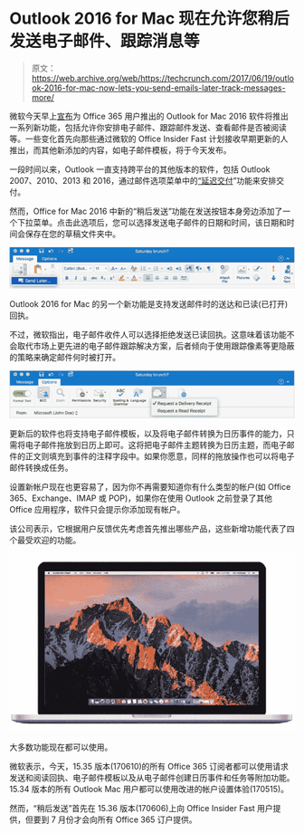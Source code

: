 # Outlook 2016 for Mac 现在允许您稍后发送电子邮件、跟踪消息等 

> 原文：<https://web.archive.org/web/https://techcrunch.com/2017/06/19/outlook-2016-for-mac-now-lets-you-send-emails-later-track-messages-more/>

微软今天早上[宣布](https://web.archive.org/web/20221208233157/https://blogs.office.com/2017/06/19/outlook-2016-for-mac-is-adding-your-most-requested-features/)为 Office 365 用户推出的 Outlook for Mac 2016 软件将推出一系列新功能，包括允许你安排电子邮件、跟踪邮件发送、查看邮件是否被阅读等。一些变化首先向那些通过微软的 Office Insider Fast 计划接收早期更新的人推出，而其他新添加的内容，如电子邮件模板，将于今天发布。

一段时间以来，Outlook 一直支持跨平台的其他版本的软件，包括 Outlook 2007、2010、2013 和 2016，通过邮件选项菜单中的[“延迟交付](https://web.archive.org/web/20221208233157/https://support.office.com/en-us/article/Delay-or-schedule-sending-email-messages-026af69f-c287-490a-a72f-6c65793744ba)”功能来安排交付。

然而，Office for Mac 2016 中新的“稍后发送”功能在发送按钮本身旁边添加了一个下拉菜单。点击此选项后，您可以选择发送电子邮件的日期和时间，该日期和时间会保存在您的草稿文件夹中。

![](img/6aed28b04c6eee1b27b8655a97c70d49.png)

Outlook 2016 for Mac 的另一个新功能是支持发送邮件时的送达和已读(已打开)回执。

不过，微软指出，电子邮件收件人可以选择拒绝发送已读回执。这意味着该功能不会取代市场上更先进的电子邮件跟踪解决方案，后者倾向于使用跟踪像素等更隐蔽的策略来确定邮件何时被打开。

![](img/4ccc67048dce7630a837cbded3d7d8a0.png)

更新后的软件也将支持电子邮件模板，以及将电子邮件转换为日历事件的能力，只需将电子邮件拖放到日历上即可。这将把电子邮件主题转换为日历主题，而电子邮件的正文则填充到事件的注释字段中。如果你愿意，同样的拖放操作也可以将电子邮件转换成任务。

设置新帐户现在也更容易了，因为你不再需要知道你有什么类型的帐户(如 Office 365、Exchange、IMAP 或 POP)，如果你在使用 Outlook 之前登录了其他 Office 应用程序，软件只会提示你添加现有帐户。

该公司表示，它根据用户反馈优先考虑首先推出哪些产品，这些新增功能代表了四个最受欢迎的功能。

![](img/d92d775b609234daaa7b80d6de271514.png)

大多数功能现在都可以使用。

微软表示，今天，15.35 版本(170610)的所有 Office 365 订阅者都可以使用请求发送和阅读回执、电子邮件模板以及从电子邮件创建日历事件和任务等附加功能。15.34 版本的所有 Outlook Mac 用户都可以使用改进的帐户设置体验(170515)。

然而，“稍后发送”首先在 15.36 版本(170606)上向 Office Insider Fast 用户提供，但要到 7 月份才会向所有 Office 365 订户提供。